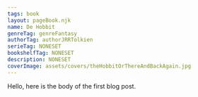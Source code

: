 ```yaml
---
tags: book
layout: pageBook.njk
name: De Hobbit
genreTag: genreFantasy
authorTag: authorJRRTolkien
serieTag: NONESET
bookshelfTag: NONESET
description: NONESET
coverImage: assets/covers/theHobbitOrThereAndBackAgain.jpg
---
```


Hello, here is the body of the first blog post.